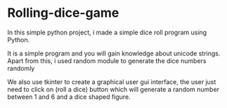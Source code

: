 # Rolling-dice-game
In this simple python project, i made a simple dice roll program using Python.

It is a simple program and you will gain knowledge about unicode strings. Apart from this, i used random module to generate the dice numbers randomly

We also use tkinter to create a graphical user gui interface, the user just need to click on (roll a dice) button which will generate a random number between 1 and 6 and a dice shaped figure.
